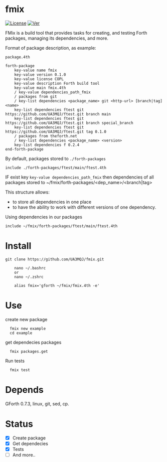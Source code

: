 # fmix
[![License](https://img.shields.io/badge/License-COPL-red.svg)](https://raw.githubusercontent.com/UA3MQJ/fmix/master/LICENSE)
[![Ver](https://img.shields.io/badge/Ver-0.3.1-green.svg)](https://github.com/UA3MQJ/fmix/tree/0.3.1)

FMix is a build tool that provides tasks for creating, and testing Forth packages, managing its dependencies, and more.

Format of package description, as example:

`package.4th`

```
forth-package
    key-value name fmix
    key-value version 0.1.0
    key-value license COPL
    key-value description Forth build tool
    key-value main fmix.4th
    / key-value dependencies_path_fmix
    / packages from git
    / key-list dependencies <package_name> git <http-url> [branch|tag] <name>
    key-list dependencies ftest git https://github.com/UA3MQJ/ftest.git branch main
    key-list dependencies ftest git https://github.com/UA3MQJ/ftest.git branch special_branch
    key-list dependencies ftest git https://github.com/UA3MQJ/ftest.git tag 0.1.0
    / packages from theforth.net
    / key-list dependencies <package_name> <version>
    key-list dependencies f 0.2.4
end-forth-package
```

By default, packages stored to `./forth-packages`

```
include ./forth-packages/ftest/main/ftest.4th
```


IF exist key `key-value dependencies_path_fmix` then dependencies of all packages stored to ~/fmix/forth-packages/<dep_name>/<branch|tag>


This structure allows:

* to store all dependencies in one place
* to have the ability to work with different versions of one dependency.

Using dependencies in our packages

```
include ~/fmix/forth-packages/ftest/main/ftest.4th
```

# Install

```
git clone https://github.com/UA3MQJ/fmix.git

    nano ~/.bashrc
    or
    nano ~/.zshrc

    alias fmix='gforth ~/fmix/fmix.4th -e'
```

# Use

create new package
```
  fmix new example
  cd example
```
get dependecies packages
```
  fmix packages.get 
```
Run tests
```
  fmix test
```

# Depends

GForth 0.7.3, linux, git, sed, cp.

# Status

- [x] Create package
- [x] Get dependecies
- [x] Tests
- [ ] And more..
